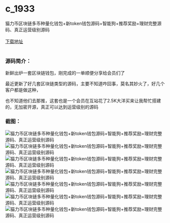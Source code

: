 # c_1933
猫力币区块链多币种量化钱包+新token钱包源码+智能狗+推荐奖励+理财完整源码、真正运营级别源码
<br/></br>
[下载地址](https://www.uuid2.com/1933.html "下载地址")
<br/></br>
<h3>源码简介：</h3>
<p>新鲜出炉一套区块链钱包，刚完成的一单顺便分享给会员们了<p>
<p>最近更新了好几套区块链类型的源码，主要不知道咋回事，莫名其妙火了，好几个客户都是做这种，<p>
<p>也不知道他们去那推，这套也是一个会员在互站花了2.5K大洋买来让我帮忙搭建的，无加密开源，真正可以达到运营级别的源码<p>
<h3>截图：</h3>
<img src="https://www.uuid2.com/wp-content/uploads/img/pro/20220415/16499897629176.jpg" alt="猫力币区块链多币种量化钱包+新token钱包源码+智能狗+推荐奖励+理财完整源码、真正运营级别源码"><img src="https://www.uuid2.com/wp-content/uploads/img/pro/20220415/16499897627957.jpg" alt="猫力币区块链多币种量化钱包+新token钱包源码+智能狗+推荐奖励+理财完整源码、真正运营级别源码"><img src="https://www.uuid2.com/wp-content/uploads/img/pro/20220415/16499897628120.jpg" alt="猫力币区块链多币种量化钱包+新token钱包源码+智能狗+推荐奖励+理财完整源码、真正运营级别源码"><img src="https://www.uuid2.com/wp-content/uploads/img/pro/20220415/16499897625053.jpg" alt="猫力币区块链多币种量化钱包+新token钱包源码+智能狗+推荐奖励+理财完整源码、真正运营级别源码"><img src="https://www.uuid2.com/wp-content/uploads/img/pro/20220415/16499897628395.jpg" alt="猫力币区块链多币种量化钱包+新token钱包源码+智能狗+推荐奖励+理财完整源码、真正运营级别源码"><img src="https://www.uuid2.com/wp-content/uploads/img/pro/20220415/16499897626816.jpg" alt="猫力币区块链多币种量化钱包+新token钱包源码+智能狗+推荐奖励+理财完整源码、真正运营级别源码"><img src="https://www.uuid2.com/wp-content/uploads/img/pro/20220415/16499897856395.jpg" alt="猫力币区块链多币种量化钱包+新token钱包源码+智能狗+推荐奖励+理财完整源码、真正运营级别源码">
